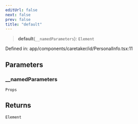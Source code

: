 ```yaml
---
editUrl: false
next: false
prev: false
title: "default"
---
```


> **default**(`__namedParameters`): `Element`

Defined in: app/components/caretaker/id/PersonalInfo.tsx:11

## Parameters

### \_\_namedParameters

`Props`

## Returns

`Element`
